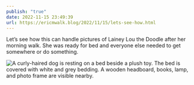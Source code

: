 ```yaml
---
publish: "true"
date: 2022-11-15 23:49:39
url: https://ericmwalk.blog/2022/11/15/lets-see-how.html
---
```

Let’s see how this can handle pictures of Lainey Lou the Doodle after her morning walk. She was ready for bed and everyone else needed to get somewhere or do something.

![A curly-haired dog is resting on a bed beside a plush toy. The bed is covered with white and grey bedding. A wooden headboard, books, lamp, and photo frame are visible nearby.](https://ericmwalk.blog/uploads/2024/img-0881.jpeg)